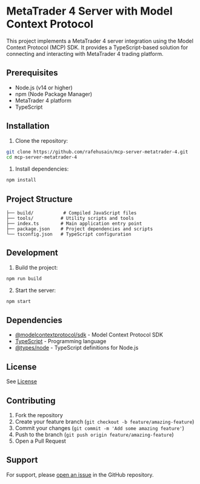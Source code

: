 # MetaTrader 4 Server with Model Context Protocol

This project implements a MetaTrader 4 server integration using the Model Context Protocol (MCP) SDK. It provides a TypeScript-based solution for connecting and interacting with MetaTrader 4 trading platform.

## Prerequisites

- Node.js (v14 or higher)
- npm (Node Package Manager)
- MetaTrader 4 platform
- TypeScript

## Installation

1. Clone the repository:

```bash
git clone https://github.com/rafehusain/mcp-server-metatrader-4.git
cd mcp-server-metatrader-4
```

1. Install dependencies:

```bash
npm install
```

## Project Structure

```
├── build/           # Compiled JavaScript files
├── tools/          # Utility scripts and tools
├── index.ts        # Main application entry point
├── package.json    # Project dependencies and scripts
└── tsconfig.json   # TypeScript configuration
```

## Development

1. Build the project:

```bash
npm run build
```

2. Start the server:

```bash
npm start
```

## Dependencies

- [@modelcontextprotocol/sdk](https://www.npmjs.com/package/@modelcontextprotocol/sdk) - Model Context Protocol SDK
- [TypeScript](https://www.typescriptlang.org/) - Programming language
- [@types/node](https://www.npmjs.com/package/@types/node) - TypeScript definitions for Node.js

## License

See [License](./LICENSE)

## Contributing

1. Fork the repository
2. Create your feature branch (`git checkout -b feature/amazing-feature`)
3. Commit your changes (`git commit -m 'Add some amazing feature'`)
4. Push to the branch (`git push origin feature/amazing-feature`)
5. Open a Pull Request

## Support

For support, please [open an issue](https://github.com/rafey.husain/mcp-server-metatrader-4/issues) in the GitHub repository.
